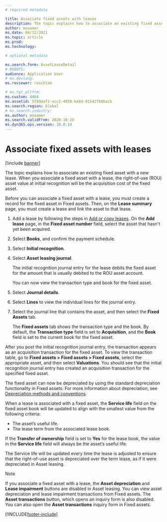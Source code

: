 ```yaml
---
# required metadata

title: Associate fixed assets with leases
description: The topic explains how to associate an existing fixed asset with a new lease. 
author: moaamer
ms.date: 04/12/2021
ms.topic: article
ms.prod: 
ms.technology: 

# optional metadata

ms.search.form: AssetLeaseDetail
# ROBOTS: 
audience: Application User
# ms.devlang: 
ms.reviewer: roschlom

# ms.tgt_pltfrm: 
ms.custom: 4464
ms.assetid: 5f89daf1-acc2-4959-b48d-91542fb6bacb
ms.search.region: Global
# ms.search.industry: 
ms.author: moaamer
ms.search.validFrom: 2020-10-28
ms.dyn365.ops.version: 10.0.14
---
```


# Associate fixed assets with leases

[!include [banner](../includes/banner.md)]

The topic explains how to associate an existing fixed asset with a new lease. When you associate a fixed asset with a lease, the right-of-use (ROU) asset value at initial recognition will be the acquisition cost of the fixed asset.

Before you can associate a fixed asset with a lease, you must create a record for the fixed asset in Fixed assets. Then, on the **Lease summary** page, you must create a lease and link the asset to that lease.

1. Add a lease by following the steps in [Add or copy leases](add-lease.md). On the **Add lease** page, in the **Fixed asset number** field, select the asset that hasn't yet been acquired.
2. Select **Books**, and confirm the payment schedule.
3. Select **Initial recognition**.
4. Select **Asset leasing journal**.

    The initial recognition journal entry for the lease debits the fixed asset for the amount that is usually debited to the ROU asset account.

    You can now view the transaction type and book for the fixed asset.

5. Select **Journal details**.
6. Select **Lines** to view the individual lines for the journal entry.
7. Select the journal line that contains the asset, and then select the **Fixed Assets** tab.

    The **Fixed assets** tab shows the transaction type and the book. By default, the **Transaction type** field is set to **Acquisition**, and the **Book** field is set to the current book for the fixed asset.

After you post the initial recognition journal entry, the transaction appears as an acquisition transaction for the fixed asset. To view the transaction table, go to **Fixed assets \> Fixed assets \> Fixed assets**, select the appropriate asset, and then select **Valuations**. You should see that the initial recognition journal entry has created an acquisition transaction for the specified fixed asset.

The fixed asset can now be depreciated by using the standard depreciation functionality in Fixed assets. For more information about depreciation, see [Depreciation methods and conventions](../fixed-assets/depreciation-methods-conventions.md).

When a lease is associated with a fixed asset, the **Service life** field on the fixed asset book will be updated to align with the smallest value from the following criteria: 

 - The asset’s useful life.
 - The lease term from the associated lease book.

If the **Transfer of ownership** field is set to **Yes** for the lease book, the value in the **Service life** field will always be the asset’s useful life. 
 
The Service life will be updated every time the lease is adjusted to ensure that the right-of-use asset is depreciated over the term lease, as if it were depreciated in Asset leasing.

> [!NOTE]
> If you associate a fixed asset with a lease, the **Asset depreciation** and **Lease impairment** buttons are disabled in Asset leasing. You can view asset depreciation and lease impairment transactions from Fixed assets. The **Asset transactions** button, which opens an inquiry form is also disabled. You can also open the **Asset transactions** inquiry form in Fixed assets.  


[!INCLUDE[footer-include](../../includes/footer-banner.md)]
